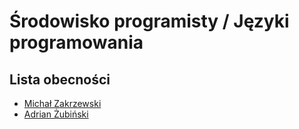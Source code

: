 # Środowisko programisty / Języki programowania

## Lista obecności

- [Michał Zakrzewski](https://github.com/ZakrzewskiM30/SPJP2025-2026)
- [Adrian Żubiński](https://github.com/azubinski270200/Adrian_-ubi-ski.git)
